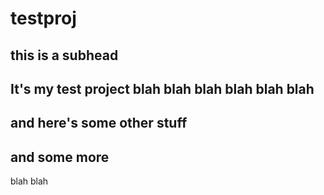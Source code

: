 # testproj
## this is a subhead
It's my test project
blah blah blah
blah blah blah
-----
and here's some other stuff
-----
and some more
-----
blah blah

